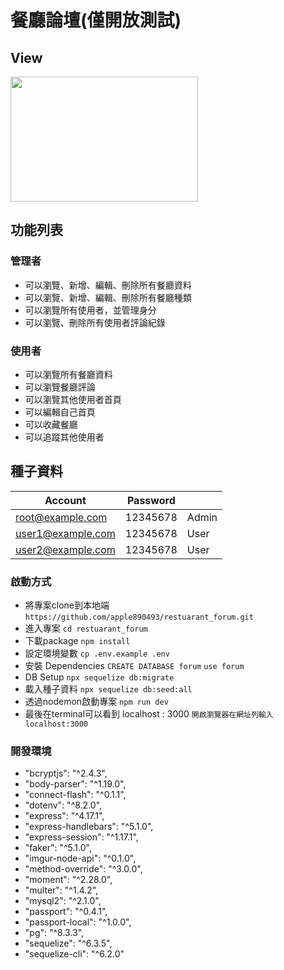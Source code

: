 # 餐廳論壇(僅開放測試)

## View
<img width="300" height="200" src="https://github.com/apple890493/restuarant_forum/blob/master/%E6%93%B7%E5%8F%96.JPG"/>

## 功能列表
### 管理者
- 可以瀏覽、新增、編輯、刪除所有餐廳資料
- 可以瀏覽、新增、編輯、刪除所有餐廳種類
- 可以瀏覽所有使用者，並管理身分
- 可以瀏覽、刪除所有使用者評論紀錄
### 使用者
- 可以瀏覽所有餐廳資料
- 可以瀏覽餐廳評論
- 可以瀏覽其他使用者首頁
- 可以編輯自己首頁
- 可以收藏餐廳
- 可以追蹤其他使用者

## 種子資料
| Account | Password |  | 
| ---------- | ----------- | ----------- |
| root@example.com | 12345678   | Admin |
| user1@example.com | 12345678   | User |
| user2@example.com | 12345678   | User |

### 啟動方式
- 將專案clone到本地端
  `https://github.com/apple890493/restuarant_forum.git`
- 進入專案
  `cd restuarant_forum`
- 下載package
  `npm install`
- 設定環境變數
  `cp .env.example .env`
- 安裝 Dependencies
  `CREATE DATABASE forum`
  `use forum`
- DB Setup
  `npx sequelize db:migrate`
- 載入種子資料
  `npx sequelize db:seed:all`
- 透過nodemon啟動專案
  `npm run dev`
- 最後在terminal可以看到 localhost : 3000
  `開啟瀏覽器在網址列輸入localhost:3000`

### 開發環境
- "bcryptjs": "^2.4.3",
- "body-parser": "^1.19.0",
- "connect-flash": "^0.1.1",
- "dotenv": "^8.2.0",
- "express": "^4.17.1",
- "express-handlebars": "^5.1.0",
- "express-session": "^1.17.1",
- "faker": "^5.1.0",
- "imgur-node-api": "^0.1.0",
- "method-override": "^3.0.0",
- "moment": "^2.28.0",
- "multer": "^1.4.2",
- "mysql2": "^2.1.0",
- "passport": "^0.4.1",
- "passport-local": "^1.0.0",
- "pg": "^8.3.3",
- "sequelize": "^6.3.5",
- "sequelize-cli": "^6.2.0"